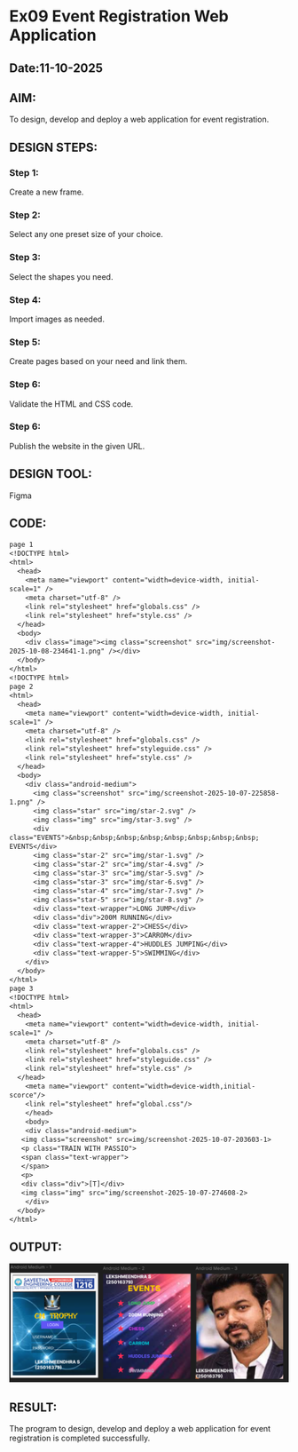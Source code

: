 # Ex09 Event Registration Web Application
## Date:11-10-2025

## AIM:
To design, develop and deploy a web application for event registration.

## DESIGN STEPS:

### Step 1:
Create a new frame.

### Step 2:
Select any one preset size of your choice.

### Step 3:
Select the shapes you need.

### Step 4:
Import images as needed.

### Step 5:
Create pages based on your need and link them.

### Step 6:

Validate the HTML and CSS code.

### Step 6:

Publish the website in the given URL.

## DESIGN TOOL:
Figma

## CODE:
````
page 1
<!DOCTYPE html>
<html>
  <head>
    <meta name="viewport" content="width=device-width, initial-scale=1" />
    <meta charset="utf-8" />
    <link rel="stylesheet" href="globals.css" />
    <link rel="stylesheet" href="style.css" />
  </head>
  <body>
    <div class="image"><img class="screenshot" src="img/screenshot-2025-10-08-234641-1.png" /></div>
  </body>
</html>
<!DOCTYPE html>
page 2
<html>
  <head>
    <meta name="viewport" content="width=device-width, initial-scale=1" />
    <meta charset="utf-8" />
    <link rel="stylesheet" href="globals.css" />
    <link rel="stylesheet" href="styleguide.css" />
    <link rel="stylesheet" href="style.css" />
  </head>
  <body>
    <div class="android-medium">
      <img class="screenshot" src="img/screenshot-2025-10-07-225858-1.png" />
      <img class="star" src="img/star-2.svg" />
      <img class="img" src="img/star-3.svg" />
      <div class="EVENTS">&nbsp;&nbsp;&nbsp;&nbsp;&nbsp;&nbsp;&nbsp;&nbsp; EVENTS</div>
      <img class="star-2" src="img/star-1.svg" />
      <img class="star-2" src="img/star-4.svg" />
      <img class="star-3" src="img/star-5.svg" />
      <img class="star-3" src="img/star-6.svg" />
      <img class="star-4" src="img/star-7.svg" />
      <img class="star-5" src="img/star-8.svg" />
      <div class="text-wrapper">LONG JUMP</div>
      <div class="div">200M RUNNING</div>
      <div class="text-wrapper-2">CHESS</div>
      <div class="text-wrapper-3">CARROM</div>
      <div class="text-wrapper-4">HUDDLES JUMPING</div>
      <div class="text-wrapper-5">SWIMMING</div>
    </div>
  </body>
</html>
page 3
<!DOCTYPE html>
<html>
  <head>
    <meta name="viewport" content="width=device-width, initial-scale=1" />
    <meta charset="utf-8" />
    <link rel="stylesheet" href="globals.css" />
    <link rel="stylesheet" href="styleguide.css" />
    <link rel="stylesheet" href="style.css" />
  </head>
    <meta name="viewport" content="width=device-width,initial-scorce"/>
    <link rel="stylesheet" href="global.css"/>
    </head>
    <body>
    <div class="android-medium">
   <img class="screenshot" src=img/screenshot-2025-10-07-203603-1>
   <p class="TRAIN WITH PASSIO">
   <span class="text-wrapper">
   </span>
   <p>
   <div class="div">[T]</div>
   <img class="img" src="img/screenshot-2025-10-07-274608-2>
    </div>
  </body>
</html>
````
## OUTPUT:
![alt text](<Screenshot 2025-10-17 105646.png>)

## RESULT:
The program to design, develop and deploy a web application for event registration is completed successfully.
